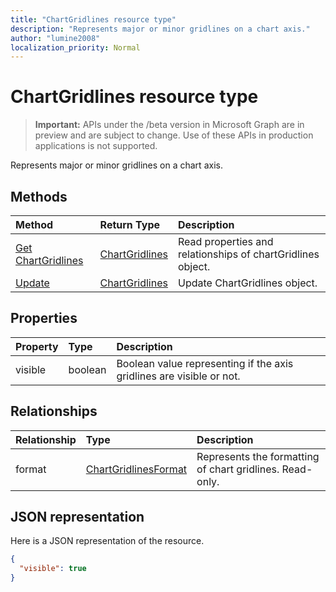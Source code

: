 ```yaml
---
title: "ChartGridlines resource type"
description: "Represents major or minor gridlines on a chart axis."
author: "lumine2008"
localization_priority: Normal
---
```


# ChartGridlines resource type

> **Important:** APIs under the /beta version in Microsoft Graph are in preview and are subject to change. Use of these APIs in production applications is not supported.

Represents major or minor gridlines on a chart axis.


## Methods

| Method		   | Return Type	|Description|
|:---------------|:--------|:----------|
|[Get ChartGridlines](../api/chartgridlines-get.md) | [ChartGridlines](chartgridlines.md) |Read properties and relationships of chartGridlines object.|
|[Update](../api/chartgridlines-update.md) | [ChartGridlines](chartgridlines.md)	|Update ChartGridlines object. |

## Properties
| Property	   | Type	|Description|
|:---------------|:--------|:----------|
|visible|boolean|Boolean value representing if the axis gridlines are visible or not.|

## Relationships
| Relationship | Type	|Description|
|:---------------|:--------|:----------|
|format|[ChartGridlinesFormat](chartgridlinesformat.md)|Represents the formatting of chart gridlines. Read-only.|

## JSON representation

Here is a JSON representation of the resource.

<!-- {
  "blockType": "resource",
  "optionalProperties": [

  ],
  "@odata.type": "microsoft.graph.chartGridLines"
}-->

```json
{
  "visible": true
}

```

<!-- uuid: 8fcb5dbc-d5aa-4681-8e31-b001d5168d79
2015-10-25 14:57:30 UTC -->
<!-- {
  "type": "#page.annotation",
  "description": "ChartGridlines resource",
  "keywords": "",
  "section": "documentation",
  "tocPath": ""
}-->
